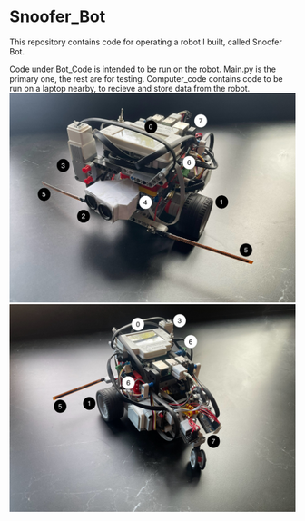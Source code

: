 # Snoofer_Bot
This repository contains code for operating a robot I built, called Snoofer Bot.

Code under Bot_Code is intended to be run on the robot.  Main.py is the primary one, the rest are for testing.
Computer_code contains code to be run on a laptop nearby, to recieve and store data from the robot.
![Snoofer Bot Front](./SnooferBotFront.jpg?raw=true)
![Snoofer Bot Front](./SnooferBotRear.jpg?raw=true)
